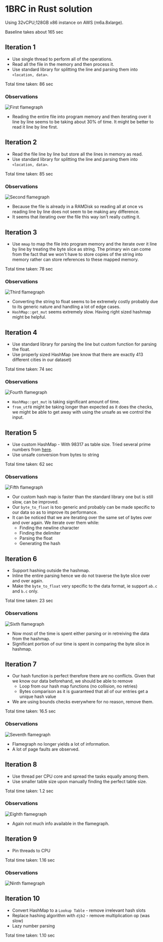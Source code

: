 # 1BRC in Rust solution
Using 32vCPU;128GB x86 instance on AWS (m6a.8xlarge).

Baseline takes about 165 sec

## Iteration 1
- Use single thread to perform all of the operations.
- Read all the file in the memory and then process it.
- Use standard library for splitting the line and parsing them into `<location, data>`.

Total time taken: 86 sec

### Observations
![First flamegraph](./assets/flamegraph.1.svg)

- Reading the entire file into program memory and then iterating over it line by line seems to be taking about 30% of time. It might be better to read it line by line first.

## Iteration 2
- Read the file line by line but store all the lines in memory as read.
- Use standard library for splitting the line and parsing them into `<location, data>`.

Total time taken: 85 sec

### Observations
![Second flamegraph](./assets/flamegraph.2.svg)

- Because the file is already in a RAMDisk so reading all at once vs reading line by line does not seem to be making any difference.
- It seems that iterating over the file this way isn't really cutting it.

## Iteration 3
- Use `mmap` to map the file into program memory and the iterate over it line by line by treating the byte slice as string. The primary win can come from the fact that we won't have to store copies of the string into memory rather can store references to these mapped memory.

Total time taken: 78 sec

### Observations
![Third flamegraph](./assets/flamegraph.3.svg)

- Converting the string to float seems to be extremely costly probably due to its generic nature and handling a lot of edge cases.
- `HashMap::get_mut` seems extremely slow. Having right sized hashmap might be helpful.

## Iteration 4
- Use standard library for parsing the line but custom function for parsing the float.
- Use properly sized HashMap (we know that there are exactly 413 different cities in our dataset)

Total time taken: 74 sec
  
### Observations
![Fourth flamegraph](./assets/flamegraph.4.svg)

- `HashMap::get_mut` is taking significant amount of time.
- `from_utf8` might be taking longer than expected as it does the checks, we might be able to get away with using the unsafe as we control the input.

## Iteration 5
- Use custom HashMap - With 98317 as table size. Tried several prime numbers from [here](https://planetmath.org/goodhashtableprimes).
- Use unsafe conversion from bytes to string

Total time taken: 62 sec

### Observations
![Fifth flamegraph](./assets/flamegraph.5.svg)

- Our custom hash map is faster than the standard library one but is still slow, can be improved.
- Our `byte_to_float` is too generic and probably can be made specific to our data so as to improve its performance.
- It can be noticed that we are iterating over the same set of bytes over and over again. We iterate over them while:
  - Finding the newline character
  - Finding the delimiter
  - Parsing the float
  - Generating the hash

## Iteration 6
- Support hashing outside the hashmap.
- Inline the entire parsing hence we do not traverse the byte slice over and over again.
- Make the `byte_to_float` very specific to the data format, ie support `ab.c` and `b.c` only.

Total time taken: 23 sec

### Observations
![Sixth flamegraph](./assets/flamegraph.6.svg)

- Now most of the time is spent either parsing or in retreiving the data from the hashmap.
- Significant portion of our time is spent in comparing the byte slice in hashmap.

## Iteration 7
- Our hash function is perfect therefore there are no conflicts. Given that we know our data beforehand, we should be able to remove
  - Loop from our hash map functions (no collision, no retries)
  - Bytes comparison as it is guaranteed that all of our entries get a unique hash value
- We are using bounds checks everywhere for no reason, remove them.

Total time taken: 16.5 sec

### Observations
![Seventh flamegraph](./assets/flamegraph.7.svg)

- Flamegraph no longer yields a lot of information.
- A lot of page faults are observed.

## Iteration 8
- Use thread per CPU core and spread the tasks equally among them.
- Use smaller table size upon manually finding the perfect table size.

Total time taken: 1.2 sec

### Observations
![Eighth flamegraph](./assets/flamegraph.8.svg)

- Again not much info available in the flamegraph.

## Iteration 9
- Pin threads to CPU

Total time taken: 1.16 sec

### Observations 
![Ninth flamegraph](./assets/flamegraph.9.svg)


## Iteration 10
- Convert HashMap to a `Lookup Table` - remove irrelevant hash slots
- Replace hashing algorithm with `djb2` - remove multiplication op (was slow)
- Lazy number parsing

Total time taken: 1.10 sec
